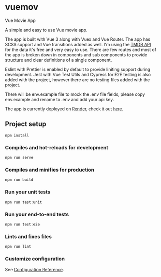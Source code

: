 # vuemov

Vue Movie App

A simple and easy to use Vue movie app.

The app is built with Vue 3 along with Vuex and Vue Router. The app has SCSS support and Vue transitions added as well. I'm using the [TMDB API](https://www.themoviedb.org/) for the data it's free and very easy to use. There are few routes and most of the app is broken down in components and sub components to provide structure and clear definitions of a single component.

Eslint with Prettier is enabled by default to provide liniting support during development. Jest with Vue Test Utils and Cypress for E2E testing is also added with the project, however there are no testing files added with the project.

There will be env.example file to mock the .env file fields, please copy env.example and rename to .env and add your api key.

The app is currently deployed on [Render](https://render.com/), check it out [here](https://vuemov.onrender.com/).

## Project setup

```
npm install
```

### Compiles and hot-reloads for development

```
npm run serve
```

### Compiles and minifies for production

```
npm run build
```

### Run your unit tests

```
npm run test:unit
```

### Run your end-to-end tests

```
npm run test:e2e
```

### Lints and fixes files

```
npm run lint
```

### Customize configuration

See [Configuration Reference](https://cli.vuejs.org/config/).
